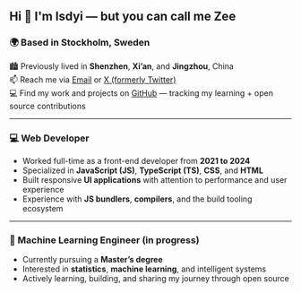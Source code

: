 ## Hi 👋 I'm lsdyi — but you can call me **Zee**

### 🌍 Based in Stockholm, Sweden  
🏙️ Previously lived in **Shenzhen**, **Xi’an**, and **Jingzhou**, China  
📫 Reach me via [Email](mailto:yangjinzhehao123@outlook.com) or [X (formerly Twitter)](https://x.com/lsdyizingeryang)  
💻 Find my work and projects on [GitHub](https://github.com/lsdyi) — tracking my learning + open source contributions

---

### 💻 Web Developer

- Worked full-time as a front-end developer from **2021 to 2024**
- Specialized in **JavaScript (JS)**, **TypeScript (TS)**, **CSS**, and **HTML**
- Built responsive **UI applications** with attention to performance and user experience  
- Experience with **JS bundlers**, **compilers**, and the build tooling ecosystem

---

### 🤖 Machine Learning Engineer (in progress)

- Currently pursuing a **Master’s degree**
- Interested in **statistics**, **machine learning**, and intelligent systems  
- Actively learning, building, and sharing my journey through open source
